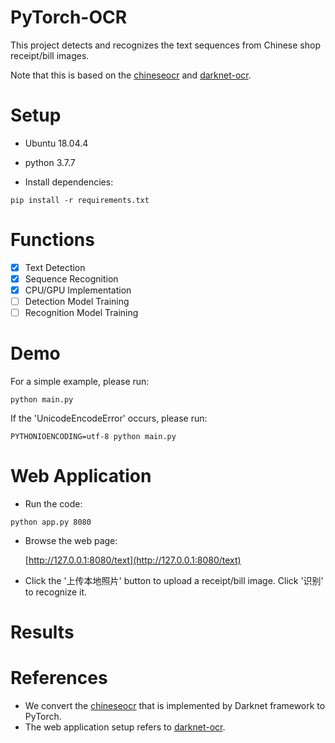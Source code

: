 # PyTorch-OCR
This project detects and recognizes the text sequences from Chinese shop receipt/bill images. 

Note that this is based on the [chineseocr](https://github.com/chineseocr/chineseocr) and [darknet-ocr](https://github.com/wegamekinglc/darknet-ocr).

# Setup
- Ubuntu 18.04.4

- python 3.7.7 

- Install dependencies:
```
pip install -r requirements.txt
```

# Functions
- [x]  Text Detection  
- [x]  Sequence Recognition
- [x]  CPU/GPU Implementation 
- [ ]  Detection Model Training
- [ ]  Recognition Model Training

# Demo
For a simple example, please run:
```
python main.py
```

If the 'UnicodeEncodeError' occurs, please run:
```
PYTHONIOENCODING=utf-8 python main.py
```

# Web Application
- Run the code:
```
python app.py 8080
```

- Browse the web page: 
    
    [http://127.0.0.1:8080/text](http://127.0.0.1:8080/text)

- Click the '上传本地照片' button to upload a receipt/bill image. Click '识别' to recognize it.  

# Results



# References
- We convert the [chineseocr](https://github.com/chineseocr/chineseocr) that is implemented by Darknet framework to PyTorch.
- The web application setup refers to [darknet-ocr](https://github.com/wegamekinglc/darknet-ocr).


